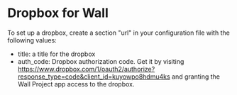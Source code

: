 Dropbox for Wall
================

To set up a dropbox, create a section "url" in your configuration file with the
following values:

 * title: a title for the dropbox
 * auth_code: Dropbox authorization code. Get it by visiting
   https://www.dropbox.com/1/oauth2/authorize?response_type=code&client_id=kuyowpo8hdmu4ks
   and granting the Wall Project app access to the dropbox.
